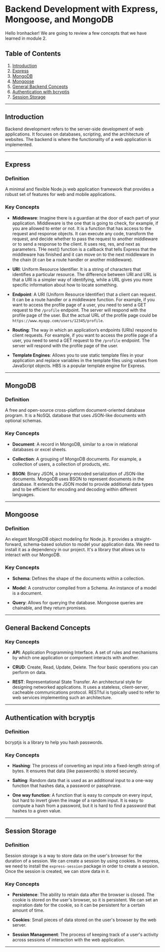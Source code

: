 
# Backend Development with Express, Mongoose, and MongoDB
Hello Ironhacker! We are going to review a few concepts that we have learned in module 2.

## Table of Contents

1. [Introduction](#introduction)
2. [Express](#express)
3. [MongoDB](#mongodb)
4. [Mongoose](#mongoose)
5. [General Backend Concepts](#general-backend-concepts)
6. [Authentication with bcryptjs](#authentication-with-bcryptjs)
7. [Session Storage](#session-storage)

---

## Introduction
Backend development refers to the server-side development of web applications. It focuses on databases, scripting, and the architecture of websites. The backend is where the functionality of a web application is implemented.

---

## Express

### Definition
A minimal and flexible Node.js web application framework that provides a robust set of features for web and mobile applications. 

### Key Concepts

- **Middleware**: Imagine there is a guardian at the door of each part of your application. Middleware is the one that is going to check, for example, if you are allowed to enter or not. It is a function that has access to the request and response objects. It can execute any code, transform the request, and decide whether to pass the request to another middleware or to send a response to the client.
It uses req, res, and next as parameters. THe next() function is a callback that tells Express that the middleware has finished and it can move on to the next middleware in the chain (it can be a route handler or another middleware).
  
- **URI**: Uniform Resource Identifier. It is a string of characters that identifies a particular resource. The difference between URI and URL is that a URI is a simpler way of identifying, while a URL gives you more specific information about how to locate something.

- **Endpoint**: A URI (Uniform Resource Identifier) that a client can request. It can be a route handler or a middleware function. For example, if you want to access the profile page of a user, you need to send a GET request to the `/profile` endpoint. The server will respond with the profile page of the user. But the actual URL of the profile page could be `https://www.myapp.com/users/12345/profile`.

- **Routing**: The way in which an application’s endpoints (URIs) respond to client requests. For example, if you want to access the profile page of a user, you need to send a GET request to the `/profile` endpoint. The server will respond with the profile page of the user.

  
- **Template Engines**: Allows you to use static template files in your application and replace variables in the template files using values from JavaScript objects. HBS is a popular template engine for Express.

---

## MongoDB

### Definition
A free and open-source cross-platform document-oriented database program. It is a NoSQL database that uses JSON-like documents with optional schemas.

### Key Concepts

- **Document**: A record in MongoDB, similar to a row in relational databases or excel sheets.
  
- **Collection**: A grouping of MongoDB documents. For example, a collection of users, a collection of products, etc.
  
- **BSON**: Binary JSON, a binary-encoded serialization of JSON-like documents. MongoDB uses BSON to represent documents in the database. It extends the JSON model to provide additional data types and to be efficient for encoding and decoding within different languages.

---

## Mongoose

### Definition
An elegant MongoDB object modeling for Node.js. It provides a straight-forward, schema-based solution to model your application data. We need to install it as a dependency in our project. It's a library that allows us to interact with our MongoDB.

### Key Concepts

- **Schema**: Defines the shape of the documents within a collection.
  
- **Model**: A constructor compiled from a Schema. An instance of a model is a document.
  
- **Query**: Allows for querying the database. Mongoose queries are chainable, and they return promises.

---

## General Backend Concepts

### Key Concepts

- **API**: Application Programming Interface. A set of rules and mechanisms by which one application or component interacts with another.
  
- **CRUD**: Create, Read, Update, Delete. The four basic operations you can perform on data.
  
- **REST**: Representational State Transfer. An architectural style for designing networked applications. It uses a stateless, client-server, cacheable communications protocol. RESTful is typically used to refer to web services implementing such an architecture.

---

## Authentication with bcryptjs

### Definition
bcryptjs is a library to help you hash passwords.

### Key Concepts

- **Hashing**: The process of converting an input into a fixed-length string of bytes. It ensures that data (like passwords) is stored securely.

- **Salting**: Random data that is used as an additional input to a one-way function that hashes data, a password or passphrase.

- **One way function**: A function that is easy to compute on every input, but hard to invert given the image of a random input. It is easy to compute a hash from a password, but it is hard to find a password that hashes to a given value.
---

## Session Storage

### Definition
Session storage is a way to store data on the user's browser for the duration of a session. We can create a session by using cookies. In express, we need to install the `express-session` package in order to create a session. Once the session is created, we can store data in it. 

### Key Concepts

- **Persistence**: The ability to retain data after the browser is closed. The cookie is stored on the user's browser, so it is persistent. We can set an expiration date for the cookie, so it can be persistent for a certain amount of time.

- **Cookies**: Small pieces of data stored on the user's browser by the web server.

- **Session Management**: The process of keeping track of a user's activity across sessions of interaction with the web application.

---

